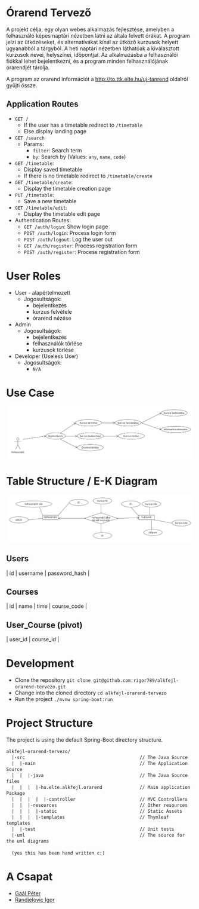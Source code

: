 # Órarend Tervező

A projekt célja, egy olyan webes alkalmazás fejlesztése, amelyben a felhasználó képes naptári nézetben látni az általa felvett órákat. A program jelzi az ütközéseket, és alternatívákat kínál az ütköző kurzusok helyett ugyanabból a tárgyból. A heti naptári nézetben láthatóak a kiválasztott kurzusok nevei, helyszínei, időpontjai. Az alkalmazásba a felhasználói fiókkal lehet bejelentkezni, és a program minden felhasználójának órarendjét tárolja.

A program az orarend információt a http://to.ttk.elte.hu/uj-tanrend oldalról gyűjti össze.

## Application Routes

 - `GET / `
     - If the user has a timetable redirect to `/timetable` 
     - Else display landing page
 - `GET /search`
    - Params:
        - `filter`: Search term
        - `by`: Search by (Values: `any`, `name`, `code`)
 - `GET /timetable`:
    - Display saved timetable
    - If there is no timetable redirect to `/timetable/create`
 - `GET /timetable/create`:
    - Display the timetable creation page
 - `PUT /timetable`:
    - Save a new timetable
 - `GET /timetable/edit`:
    - Display the timetable edit page
 - Authentication Routes:
    - `GET /auth/login`: Show login page
    - `POST /auth/login`: Process login form
    - `POST /auth/logout`: Log the user out
    - `GET /auth/register`: Process registration form
    - `POST /auth/register`: Process registration form

# User Roles

- User - alapértelmezett
    - Jogosultságok:
        - bejelentkezés
        - kurzus felvétele
        - órarend nézése
- Admin
    - Jogosultságok:
        - bejelentkezés
        - felhasználók törlése
        - kurzusok törlése
- Developer (Useless User)
    - Jogosultságok:
        - `N/A`

# Use Case

![Use Case Diagram](uml/projekt-orarend.png)

# Table Structure / E-K Diagram

![E-K Diagram](uml/e-k%20projekt%20orarend.png)

## Users
| id | username | password_hash |

## Courses
| id | name | time | course_code |

## User_Course (pivot)
| user_id | course_id |

# Development

- Clone the repository `git clone git@github.com:rigor789/alkfejl-orarend-tervezo.git`
- Change into the cloned directory `cd alkfejl-orarend-tervezo`
- Run the project `./mvnw spring-boot:run`

# Project Structure

The project is using the default Spring-Boot directory structure.

```
alkfejl-orarend-tervezo/
  |-src                                           // The Java Source
  |  |-main                                       // The Application Source
  |  |  |-java                                    // The Java Source files
  |  |  |  |-hu.elte.alkfejl.orarend              // Main application Package
  |  |  |  |  |-controller                        // MVC Controllers
  |  |  |-resources                               // Other resources
  |  |  |  |-static                               // Static Assets
  |  |  |  |-templates                            // Thymleaf templates
  |  |-test                                       // Unit tests
  |-uml                                           // The source for the uml diagrams
  
  (yes this has been hand written c:)
```

# A Csapat

- [Gaál Péter](https://github.com/gpeter12)
- [Randjelovic Igor](https://github.com/rigor789)

